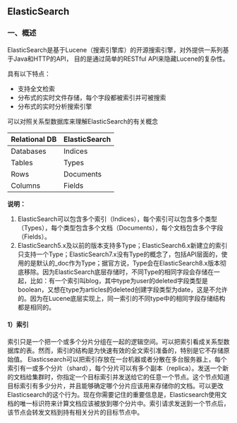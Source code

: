 ## ElasticSearch

### 一、概述

ElasticSearch是基于Lucene（搜索引擎库）的开源搜索引擎，对外提供一系列基于Java和HTTP的API， 目的是通过简单的RESTful API来隐藏Lucene的复杂性。

具有以下特点：

* 支持全文检索
* 分布式的实时文件存储，每个字段都被索引并可被搜索
* 分布式的实时分析搜索引擎

可以对照关系型数据库来理解ElasticSearch的有关概念

| Relational DB | ElasticSearch |
| ------------- | ------------- |
| Databases     | Indices       |
| Tables        | Types         |
| Rows          | Documents     |
| Columns       | Fields        |

**说明：**

1. ElasticSearch可以包含多个索引（Indices），每个索引可以包含多个类型（Types），每个类型包含多个文档（Documents），每个文档包含多个字段（Fields）。
2. ElasticSearch5.x及以前的版本支持多Type；ElasticSearch6.x新建立的索引只支持一个Type；ElasticSearch7.x没有Type的概念了，包括API层面的，使用的是默认的_doc作为Type；据官方说，Type会在ElasticSearch8.x版本彻底移除。因为ElasticSearch底层存储时，不同Type的相同字段会存储在一起，比如：有一个索引叫blog，其中type为user的deleted字段类型是boolean，又想在type为articles的deleted创建字段类型为date，这是不允许的。因为在Lucene底层实现上，同一索引的不同type中的相同字段存储结构都是相同的。

#### 1）索引

索引只是一个把一个或多个分片分组在一起的逻辑空间。可以把索引看成关系型数据库的表。然而，索引的结构是为快速有效的全文索引准备的，特别是它不存储原始值。
Elasticsearch可以把索引存放在一台机器或者分散在多台服务器上，每个索引有一或多个分片（shard），每个分片可以有多个副本（replica）。发送一个新的文档给集群时，你指定一个目标索引并发送给它的任意一个节点。这个节点知道目标索引有多少分片，并且能够确定哪个分片应该用来存储你的文档。可以更改Elasticsearch的这个行为。现在你需要记住的重要信息是，Elasticsearch使用文档的唯一标识符来计算文档应该被放到哪个分片中。索引请求发送到一个节点后，该节点会转发文档到持有相关分片的目标节点中。